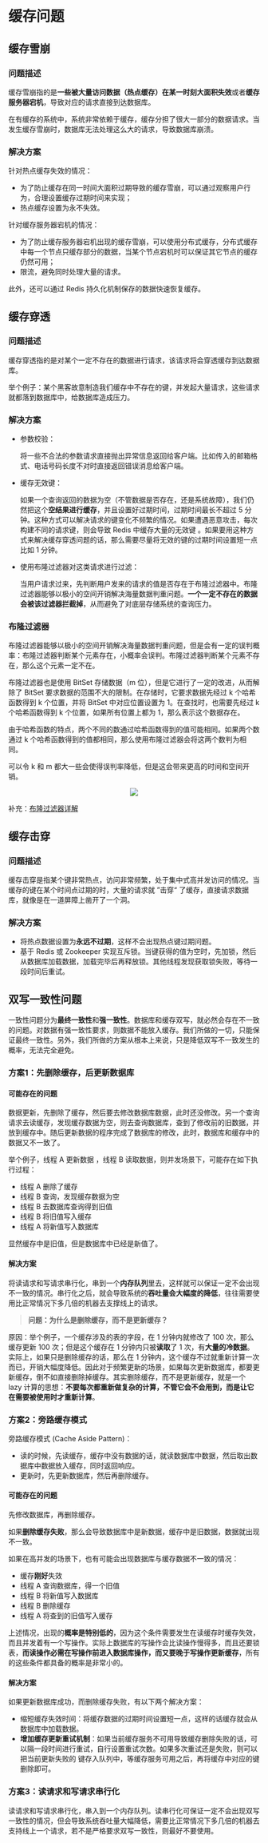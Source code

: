 # 缓存问题

## 缓存雪崩

### 问题描述

缓存雪崩指的是**一些被大量访问数据（热点缓存）在某一时刻大面积失效**或者**缓存服务器宕机**，导致对应的请求直接到达数据库。

在有缓存的系统中，系统非常依赖于缓存，缓存分担了很大一部分的数据请求。当发生缓存雪崩时，数据库无法处理这么大的请求，导致数据库崩溃。

### 解决方案

针对热点缓存失效的情况：

- 为了防止缓存在同一时间大面积过期导致的缓存雪崩，可以通过观察用户行为，合理设置缓存过期时间来实现；
- 热点缓存设置为永不失效。

针对缓存服务器宕机的情况：

- 为了防止缓存服务器宕机出现的缓存雪崩，可以使用分布式缓存，分布式缓存中每一个节点只缓存部分的数据，当某个节点宕机时可以保证其它节点的缓存仍然可用；
- 限流，避免同时处理大量的请求。

此外，还可以通过 Redis 持久化机制保存的数据快速恢复缓存。

## 缓存穿透

### 问题描述

缓存穿透指的是对某个一定不存在的数据进行请求，该请求将会穿透缓存到达数据库。

举个例子：某个黑客故意制造我们缓存中不存在的键，并发起大量请求，这些请求就都落到数据库中，给数据库造成压力。

### 解决方案

- 参数校验：

  将一些不合法的参数请求直接抛出异常信息返回给客户端。比如传入的邮箱格式、电话号码长度不对时直接返回错误消息给客户端。

- 缓存无效键：

  如果一个查询返回的数据为空（不管数据是否存在，还是系统故障），我们仍然把这个**空结果进行缓存**，并且设置好过期时间，过期时间最长不超过 5 分钟。这种方式可以解决请求的键变化不频繁的情况。如果遭遇恶意攻击，每次构建不同的请求键，则会导致 Redis 中缓存大量的无效键 。如果要用这种方式来解决缓存穿透问题的话，那么需要尽量将无效的键的过期时间设置短一点比如 1 分钟。

- 使用布隆过滤器对这类请求进行过滤：

  当用户请求过来，先判断用户发来的请求的值是否存在于布隆过滤器中。布隆过滤器能够以极小的空间开销解决海量数据判重问题。**一个一定不存在的数据会被该过滤器拦截掉**，从而避免了对底层存储系统的查询压力。

### 布隆过滤器

布隆过滤器能够以极小的空间开销解决海量数据判重问题，但是会有一定的误判概率：布隆过滤器判断某个元素存在，小概率会误判。布隆过滤器判断某个元素不存在，那么这个元素一定不在。

布隆过滤器也是使用 BitSet 存储数据（m 位），但是它进行了一定的改进，从而解除了 BitSet 要求数据的范围不大的限制。在存储时，它要求数据先经过 k 个哈希函数得到 k 个位置，并将 BitSet 中对应位置设置为 1。在查找时，也需要先经过 k 个哈希函数得到 k 个位置，如果所有位置上都为 1，那么表示这个数据存在。

由于哈希函数的特点，两个不同的数通过哈希函数得到的值可能相同。如果两个数通过 k 个哈希函数得到的值都相同，那么使用布隆过滤器会将这两个数判为相同。

可以令 k 和 m 都大一些会使得误判率降低，但是这会带来更高的时间和空间开销。

<div align="center"><img src="https://gitee.com/duhouan/ImagePro/raw/master/redis/redis_10.png"/></div>

补充：[布隆过滤器详解](https://github.com/Snailclimb/JavaGuide/blob/master/docs/cs-basics/data-structure/bloom-filter.md)

## 缓存击穿

### 问题描述

缓存击穿是指某个键非常热点，访问非常频繁，处于集中式高并发访问的情况。当缓存的键在某个时间点过期的时，大量的请求就 ”击穿“ 了缓存，直接请求数据库，就像是在一道屏障上凿开了一个洞。

### 解决方案

- 将热点数据设置为**永远不过期**，这样不会出现热点键过期问题。
- 基于 Redis 或 Zookeeper 实现互斥锁。当键获得的值为空时，先加锁，然后从数据库加载数据，加载完毕后再释放锁。其他线程发现获取锁失败，等待一段时间后重试。

## 双写一致性问题

一致性问题分为**最终一致性**和**强一致性**。数据库和缓存双写，就必然会存在不一致的问题。对数据有强一致性要求，则数据不能放入缓存。我们所做的一切，只能保证最终一致性。另外，我们所做的方案从根本上来说，只是降低双写不一致发生的概率，无法完全避免。

### 方案1：先删除缓存，后更新数据库

#### 可能存在的问题

数据更新，先删除了缓存，然后要去修改数据库数据，此时还没修改。另一个查询请求去读缓存，发现缓存数据为空，则去查询数据库，查到了修改前的旧数据，并放到缓存中。随后更新数据的程序完成了数据库的修改，此时，数据库和缓存中的数据又不一致了。

举个例子，线程 A 更新数据 ，线程 B 读取数据，则并发场景下，可能存在如下执行过程：

- 线程 A 删除了缓存
- 线程 B 查询，发现缓存数据为空
- 线程 B 去数据库查询得到旧值
- 线程 B 将旧值写入缓存
- 线程 A 将新值写入数据库

显然缓存中是旧值，但是数据库中已经是新值了。

#### 解决方案

将读请求和写请求串行化，串到一个**内存队列**里去，这样就可以保证一定不会出现不一致的情况。串行化之后，就会导致系统的**吞吐量会大幅度的降低**，往往需要使用比正常情况下多几倍的机器去支撑线上的请求。

> **问题：为什么是删除缓存，而不是更新缓存？**

原因：举个例子，一个缓存涉及的表的字段，在 1 分钟内就修改了 100 次，那么缓存更新 100 次；但是这个缓存在 1 分钟内只被**读取**了 1 次，有**大量的冷数据**。实际上，如果只是删除缓存的话，那么在 1 分钟内，这个缓存不过就重新计算一次而已，开销大幅度降低。因此对于频繁更新的场景，如果每次更新数据库，都要更新缓存，倒不如直接删除掉缓存。其实删除缓存，而不是更新缓存，就是一个 lazy 计算的思想：**不要每次都重新做复杂的计算，不管它会不会用到，而是让它在需要被使用时才重新计算**。



### 方案2：旁路缓存模式

旁路缓存模式 (Cache Aside Pattern)：

- 读的时候，先读缓存，缓存中没有数据的话，就读数据库中数据，然后取出数据库中数据放入缓存，同时返回响应。
- 更新时，先更新数据库，然后再删除缓存。

#### 可能存在的问题

先修改数据库，再删除缓存。

如果**删除缓存失败**，那么会导致数据库中是新数据，缓存中是旧数据，数据就出现不一致。

如果在高并发的场景下，也有可能会出现数据库与缓存数据不一致的情况：

- 缓存**刚好**失效
- 线程 A 查询数据库，得一个旧值
- 线程 B 将新值写入数据库
- 线程 B 删除缓存
- 线程 A 将查到的旧值写入缓存

上述情况，出现的**概率是特别低的**，因为这个条件需要发生在读缓存时缓存失效，而且并发着有一个写操作。实际上数据库的写操作会比读操作慢得多，而且还要锁表，**而读操作必需在写操作前进入数据库操作，而又要晚于写操作更新缓存**，所有的这些条件都具备的概率是非常小的。

#### 解决方案

如果更新数据库成功，而删除缓存失败，有以下两个解决方案：

- 缩短缓存失效时间：将缓存数据的过期时间设置短一点，这样的话缓存就会从数据库中加载数据。
- **增加缓存更新重试机制**：如果当前缓存服务不可用导致缓存删除失败的话，可以隔一段时间进行重试，自行设置重试次数。如果多次重试还是失败，则可以把当前更新失败的 键存入队列中，等缓存服务可用之后，再将缓存中对应的键删除即可。

### 方案3：读请求和写请求串行化

读请求和写请求串行化，串入到一个内存队列。读串行化可保证一定不会出现双写一致性的情况，但会导致系统吞吐量大幅降低，需要比正常情况下多几倍的机器去支持线上一个请求，若不是严格要求双写一致性，则最好不要使用。

